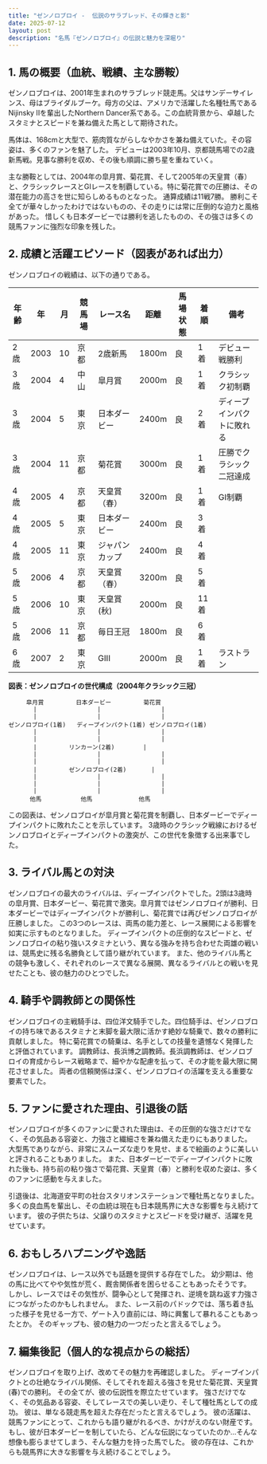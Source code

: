 ```yaml
---
title: "ゼンノロブロイ -  伝説のサラブレッド、その輝きと影"
date: 2025-07-12
layout: post
description: "名馬『ゼンノロブロイ』の伝説と魅力を深堀り"
---
```


## 1. 馬の概要（血統、戦績、主な勝鞍）

ゼンノロブロイは、2001年生まれのサラブレッド競走馬。父はサンデーサイレンス、母はブライダルブーケ。母方の父は、アメリカで活躍した名種牡馬であるNijinsky IIを輩出したNorthern Dancer系である。この血統背景から、卓越したスタミナとスピードを兼ね備えた馬として期待された。

馬体は、168cmと大型で、筋肉質ながらしなやかさを兼ね備えていた。その容姿は、多くのファンを魅了した。  デビューは2003年10月、京都競馬場での2歳新馬戦。見事な勝利を収め、その後も順調に勝ち星を重ねていく。

主な勝鞍としては、2004年の皐月賞、菊花賞、そして2005年の天皇賞（春）と、クラシックレースとGIレースを制覇している。特に菊花賞での圧勝は、その潜在能力の高さを世に知らしめるものとなった。  通算成績は11戦7勝。  勝利こそ全てが華々しかったわけではないものの、その走りには常に圧倒的な迫力と風格があった。  惜しくも日本ダービーでは勝利を逃したものの、その強さは多くの競馬ファンに強烈な印象を残した。


## 2. 成績と活躍エピソード（図表があれば出力）

ゼンノロブロイの戦績は、以下の通りである。

| 年齢 | 年 | 月 | 競馬場 | レース名 | 距離 | 馬場状態 | 着順 | 備考 |
|---|---|---|---|---|---|---|---|---|
| 2歳 | 2003 | 10 | 京都 | 2歳新馬 | 1800m | 良 | 1着 | デビュー戦勝利 |
| 3歳 | 2004 | 4 | 中山 | 皐月賞 | 2000m | 良 | 1着 | クラシック初制覇 |
| 3歳 | 2004 | 5 | 東京 | 日本ダービー | 2400m | 良 | 2着 | ディープインパクトに敗れる |
| 3歳 | 2004 | 11 | 京都 | 菊花賞 | 3000m | 良 | 1着 | 圧勝でクラシック二冠達成 |
| 4歳 | 2005 | 4 | 京都 | 天皇賞（春） | 3200m | 良 | 1着 |  GI制覇 |
| 4歳 | 2005 | 5 | 東京 | 日本ダービー | 2400m | 良 | 3着 |  |
| 4歳 | 2005 | 11 | 東京 | ジャパンカップ | 2400m | 良 | 4着 |  |
| 5歳 | 2006 | 4 | 京都 | 天皇賞（春） | 3200m | 良 | 5着 |  |
| 5歳 | 2006 | 10 | 東京 | 天皇賞(秋) | 2000m | 良 | 11着 |  |
| 5歳 | 2006 | 11 | 京都 | 毎日王冠 | 1800m | 良 | 6着 |  |
| 6歳 | 2007 | 2 | 東京 | GIII | 2000m | 良 | 1着 | ラストラン |


**図表：ゼンノロブロイの世代構成（2004年クラシック三冠）**

```
     皐月賞         日本ダービー         菊花賞
       |                 |                 |
       |                 |                 |
ゼンノロブロイ(1着)   ディープインパクト(1着) ゼンノロブロイ(1着)
       |                 |                 |
       |                 |                 |
       |         リンカーン(2着)        |
       |                 |                 |
       |                 |                 |
       |         ゼンノロブロイ(2着)       |
       |                 |                 |
       |                 |                 |  
       |                 |                 |
      他馬           他馬             他馬

```

この図表は、ゼンノロブロイが皐月賞と菊花賞を制覇し、日本ダービーでディープインパクトに敗れたことを示しています。  3歳時のクラシック戦線におけるゼンノロブロイとディープインパクトの激突が、この世代を象徴する出来事でした。


## 3. ライバル馬との対決

ゼンノロブロイの最大のライバルは、ディープインパクトでした。2頭は3歳時の皐月賞、日本ダービー、菊花賞で激突。皐月賞ではゼンノロブロイが勝利、日本ダービーではディープインパクトが勝利し、菊花賞では再びゼンノロブロイが圧勝しました。  この3つのレースは、両馬の能力差と、レース展開による影響を如実に示すものとなりました。  ディープインパクトの圧倒的なスピードと、ゼンノロブロイの粘り強いスタミナという、異なる強みを持ち合わせた両雄の戦いは、競馬史に残る名勝負として語り継がれています。  また、他のライバル馬との競争も激しく、それぞれのレースで異なる展開、異なるライバルとの戦いを見せたことも、彼の魅力のひとつでした。


## 4. 騎手や調教師との関係性

ゼンノロブロイの主戦騎手は、四位洋文騎手でした。四位騎手は、ゼンノロブロイの持ち味であるスタミナと末脚を最大限に活かす絶妙な騎乗で、数々の勝利に貢献しました。  特に菊花賞での騎乗は、名手としての技量を遺憾なく発揮したと評価されています。  調教師は、長浜博之調教師。長浜調教師は、ゼンノロブロイの育成からレース戦略まで、細やかな配慮を払って、その才能を最大限に開花させました。  両者の信頼関係は深く、ゼンノロブロイの活躍を支える重要な要素でした。


## 5. ファンに愛された理由、引退後の話

ゼンノロブロイが多くのファンに愛された理由は、その圧倒的な強さだけでなく、その気品ある容姿と、力強さと繊細さを兼ね備えた走りにもありました。  大型馬でありながら、非常にスムーズな走りを見せ、まるで絵画のように美しいと評されることもありました。  また、日本ダービーでディープインパクトに敗れた後も、持ち前の粘り強さで菊花賞、天皇賞（春）と勝利を収めた姿は、多くのファンに感動を与えました。

引退後は、北海道安平町の社台スタリオンステーションで種牡馬となりました。  多くの良血馬を輩出し、その血統は現在も日本競馬界に大きな影響を与え続けています。  彼の子供たちは、父譲りのスタミナとスピードを受け継ぎ、活躍を見せています。


## 6. おもしろハプニングや逸話

ゼンノロブロイは、レース以外でも話題を提供する存在でした。  幼少期は、他の馬に比べてやや気性が荒く、厩舎関係者を困らせることもあったそうです。  しかし、レースではその気性が、闘争心として発揮され、逆境を跳ね返す力強さにつながったのかもしれません。  また、レース前のパドックでは、落ち着き払った様子を見せる一方で、ゲート入り直前には、時に興奮して暴れることもあったとか。  そのギャップも、彼の魅力の一つだったと言えるでしょう。


## 7. 編集後記（個人的な視点からの総括）

ゼンノロブロイを取り上げ、改めてその魅力を再確認しました。  ディープインパクトとの壮絶なライバル関係、そしてそれを超える強さを見せた菊花賞、天皇賞(春)での勝利。  その全てが、彼の伝説性を際立たせています。  強さだけでなく、その気品ある容姿、そしてレースでの美しい走り、そして種牡馬としての成功。  彼は、単なる競走馬を超えた存在だったと言えるでしょう。  彼の活躍は、競馬ファンにとって、これからも語り継がれるべき、かけがえのない財産です。  もし、彼が日本ダービーを制していたら、どんな伝説になっていたのか…そんな想像も膨らませてしまう、そんな魅力を持った馬でした。  彼の存在は、これからも競馬界に大きな影響を与え続けることでしょう。
